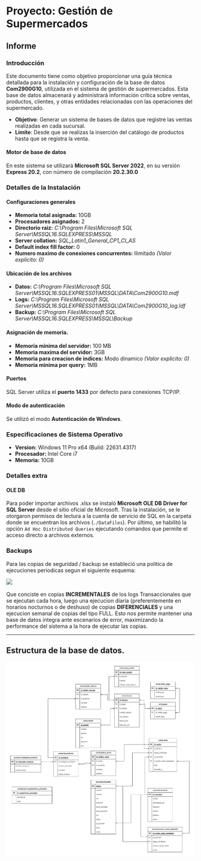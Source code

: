 # Proyecto: Gestión de Supermercados  
## Informe
### Introducción

Este documento tiene como objetivo proporcionar una guía técnica detallada para la instalación y configuración de la base de datos **Com2900G10**, utilizada en el sistema de gestión de supermercados. Esta base de datos almacenará y administrará información crítica sobre ventas, productos, clientes, y otras entidades relacionadas con las operaciones del supermercado.

- **Objetivo**: Generar un sistema de bases de datos que registre las ventas realizadas en cada sucursal.
- **Límite**: Desde que se realizas la inserción del catálogo de productos hasta que se registra la venta.
#### Motor de base de datos
En este sistema se utilizará **Microsoft SQL Server 2022**, en su versión **Express 20.2**, con número de compilación **20.2.30.0**
### Detalles de la Instalación 
#### Configuraciones generales
- **Memoria total asignada:** 10GB
- **Procesadores asignados:** 2
- **Directorio raiz:** *C:\Program Files\Microsoft SQL Server\MSSQL16.SQLEXPRESS\MSSQL*
- **Server collation:** *SQL_Latin1_General_CP1_CI_AS*
- **Default index fill factor:** 0
- **Numero maximo de conexiones concurrentes:** Ilimitado *(Valor explicito: 0)*

#### Ubicación de los archivos
- **Datos:** *C:\Program Files\Microsoft SQL Server\MSSQL16.SQLEXPRESS01\MSSQL\DATA\Com2900G10.mdf*
- **Logs:** *C:\Program Files\Microsoft SQL Server\MSSQL16.SQLEXPRESS01\MSSQL\DATA\Com2900G10_log.ldf*
- **Backup:** *C:\Program Files\Microsoft SQL Server\MSSQL16.SQLEXPRESS\MSSQL\Backup*

#### Asignación de memoria.
- **Memoria minima del servidor:** 100 MB 
- **Memoria maxima del servidor:** 3GB
- **Memoria para creacion de indices:** Modo dinamico *(Valor explicito: 0)*
- **Memoria minima por query:** 1MB

#### Puertos 
SQL Server utiliza el **puerto 1433** por defecto para conexiones TCP/IP. 
#### Modo de autenticación
Se utilizó el modo **Autenticación de Windows**.

### Especificaciones de Sistema Operativo
- **Version:** Windows 11 Pro x64 (Build: 22631.4317)
- **Procesador:** Intel Core i7
- **Memoria:** 10GB

### Detalles extra
#### OLE DB
Para poder importar archivos .xlsx se instaló **Microsoft OLE DB Driver for SQL Server** desde el sitio oficial de Microsoft. Tras la instalación, se le otorgaron permisos de lectura a la cuenta de servicio de SQL en la carpeta donde se encuentran los archivos (`./DataFiles`).
Por último, se habilitó la opción `Ad Hoc Distributed Queries` ejecutando comandos que permite el acceso directo a archivos externos.

### Backups
Para las copias de seguridad / backup se estableció una politica de ejecuciones periodicas segun el siguiente esquema:

![](https://github.com/user-attachments/assets/b3cc13a3-7f92-4db4-a68d-f3a7a0a7ee06)

Que conciste en copias **INCREMENTALES** de los logs Transaccionales que se ejecutan cada hora, luego una ejecucion diaria (preferentemente en horarios nocturnos o de deshuso) de copias **DIFERENCIALES** y una ejecucion semanal de copias del tipo FULL.
Esto nos permite mantener una base de datos integra ante escenarios de error, maximizando la performance del sistema a la hora de ejecutar las copias.

---

## Estructura de la base de datos.
![](https://github.com/monardop/cadena-supermercado/blob/main/DER.jpg)
